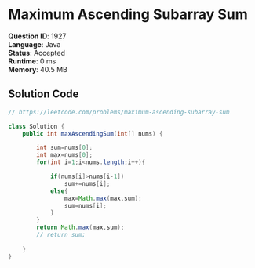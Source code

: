 # Maximum Ascending Subarray Sum

**Question ID**: 1927  
**Language**: Java  
**Status**: Accepted  
**Runtime**: 0 ms  
**Memory**: 40.5 MB  

## Solution Code
```java
// https://leetcode.com/problems/maximum-ascending-subarray-sum

class Solution {
    public int maxAscendingSum(int[] nums) {

        int sum=nums[0];
        int max=nums[0];
        for(int i=1;i<nums.length;i++){

            if(nums[i]>nums[i-1])
                sum+=nums[i];
            else{
                max=Math.max(max,sum);
                sum=nums[i];
            }
        }
        return Math.max(max,sum);
        // return sum;
        
    }
}
```
